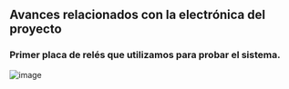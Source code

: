 ## Avances relacionados con la electrónica del proyecto

### Primer placa de relés que utilizamos para probar el sistema.
![image](https://github.com/user-attachments/assets/f51ac791-572a-4cf3-95e9-e23687091bf4)

